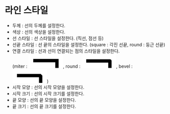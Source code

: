 # 라인 스타일

  - 두께 : 선의 두께를 설정한다.
  - 색상 : 선의 색상을 설정한다.
  - 선 스타일 : 선 스타일을 설정한다. (직선, 점선 등)
  - 선끝 스타일 : 선 끝의 스타일을 설정한다. (square : 각진 선끝, round : 둥근 선끝)
  - 연결 스타일 : 선과 선이 연결되는 점의 스타일을 설정한다.  
    (miter : ![miter][miter], round : ![round][round], bevel : ![bevel][bevel])
  - 시작 모양 : 선의 시작 모양을 설정한다.
  - 시작 크기 : 선의 시작 크기를 설정한다.
  - 끝 모양 : 선의 끝 모양을 설정한다.
  - 끝 크기 : 선의 끝 크기를 설정한다.


[miter]: ../images/join-type-miter.png

[round]: ../images/join-type-round.png

[bevel]: ../images/join-type-bevel.png